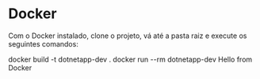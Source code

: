 # Docker
Com o Docker instalado, clone o projeto, vá até a pasta raiz e execute os seguintes comandos:

docker build -t dotnetapp-dev .
docker run --rm dotnetapp-dev Hello from Docker
